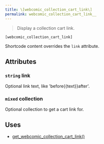 ```yaml
---
title: \[webcomic_collection_cart_link\]
permalink: webcomic_collection_cart_link__
---
```


> Display a collection cart link.

```php
[webcomic_collection_cart_link]
```

Shortcode content overrides the `link` attribute.

## Attributes

### `string` link
Optional link text, like 'before{{text}}after'.

### `mixed` collection
Optional collection to get a cart link for.

## Uses
- [get_webcomic_collection_cart_link()](get_webcomic_collection_cart_link())

